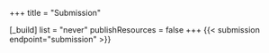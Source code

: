 +++
title = "Submission"

[_build]
list = "never"
publishResources = false
+++
{{< submission endpoint="submission" >}}
